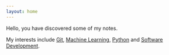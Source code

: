 ```yaml
---
layout: home
---
```

Hello, you have discovered some of my notes.

My interests include [Git](notes/Git.md), [Machine Learning](notes/Machine-Learning.md), [Python](notes/Python.md) and [Software Development](notes/Software-Development.md).